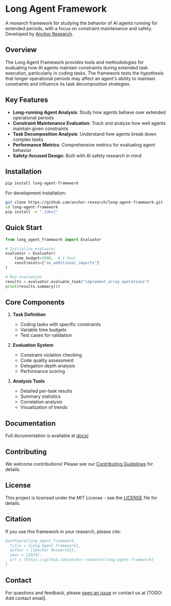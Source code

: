 # Long Agent Framework

A research framework for studying the behavior of AI agents running for extended periods, with a focus on constraint maintenance and safety. Developed by [Anchor Research](https://github.com/anchor-research).

## Overview

The Long Agent Framework provides tools and methodologies for evaluating how AI agents maintain constraints during extended task execution, particularly in coding tasks. The framework tests the hypothesis that longer operational periods may affect an agent's ability to maintain constraints and influence its task decomposition strategies.

## Key Features

- **Long-running Agent Analysis**: Study how agents behave over extended operational periods
- **Constraint Maintenance Evaluation**: Track and analyze how well agents maintain given constraints
- **Task Decomposition Analysis**: Understand how agents break down complex tasks
- **Performance Metrics**: Comprehensive metrics for evaluating agent behavior
- **Safety-focused Design**: Built with AI safety research in mind

## Installation

```bash
pip install long-agent-framework
```

For development installation:

```bash
git clone https://github.com/anchor-research/long-agent-framework.git
cd long-agent-framework
pip install -e ".[dev]"
```

## Quick Start

```python
from long_agent_framework import Evaluator

# Initialize evaluator
evaluator = Evaluator(
    time_budget=3600,  # 1 hour
    constraints=["no_additional_imports"]
)

# Run evaluation
results = evaluator.evaluate_task("implement_array_operations")
print(results.summary())
```

## Core Components

1. **Task Definition**
   - Coding tasks with specific constraints
   - Variable time budgets
   - Test cases for validation

2. **Evaluation System**
   - Constraint violation checking
   - Code quality assessment
   - Delegation depth analysis
   - Performance scoring

3. **Analysis Tools**
   - Detailed per-task results
   - Summary statistics
   - Correlation analysis
   - Visualization of trends

## Documentation

Full documentation is available at [docs/](docs/).

## Contributing

We welcome contributions! Please see our [Contributing Guidelines](CONTRIBUTING.md) for details.

## License

This project is licensed under the MIT License - see the [LICENSE](LICENSE) file for details.

## Citation

If you use this framework in your research, please cite:

```bibtex
@software{long_agent_framework,
  title = {Long Agent Framework},
  author = {{Anchor Research}},
  year = {2024},
  url = {https://github.com/anchor-research/long-agent-framework}
}
```

## Contact

For questions and feedback, please [open an issue](https://github.com/anchor-research/long-agent-framework/issues) or contact us at [TODO: Add contact email]. 